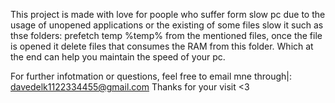 This project is made with love for poople who suffer form slow pc due to the usage of unopened applications 
or the existing of some files slow it such as thse folders: 
prefetch 
temp 
%temp% 
from the mentioned files, once the file is opened it delete files that consumes the RAM from this folder. 
Which at the end can help you maintain the speed of your pc. 

For further infotmation or questions, feel free to email mne through|: 
davedelk1122334455@gmail.com 
Thanks for your visit <3 
